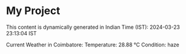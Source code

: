 # My Project

This content is dynamically generated in Indian Time (IST): 2024-03-23 23:13:04 IST


Current Weather in Coimbatore:
Temperature: 28.88 °C
Condition: haze
